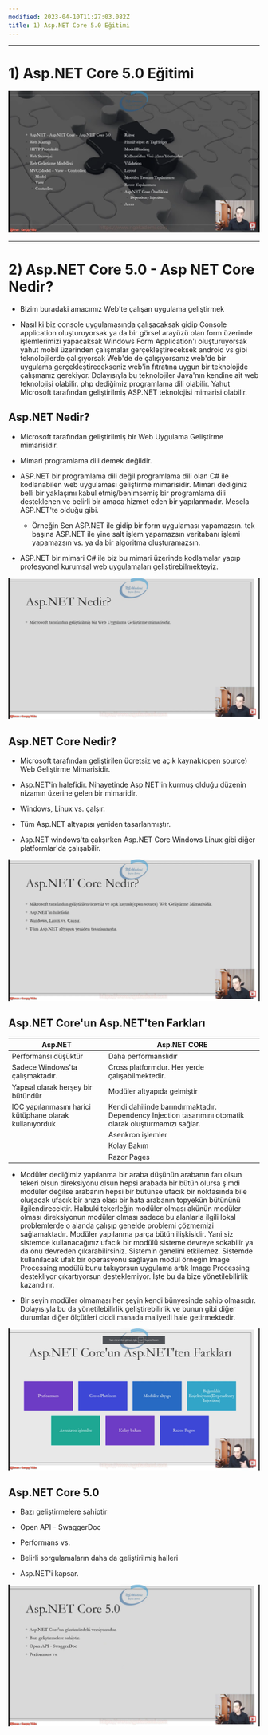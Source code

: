 ```yaml
---
modified: 2023-04-10T11:27:03.082Z
title: 1) Asp.NET Core 5.0 Eğitimi
---
```


***
# 1) Asp.NET Core 5.0 Eğitimi
<img src="1.png" width="auto">

***
# 2) Asp.NET Core 5.0 - Asp NET Core Nedir?
- Bizim buradaki amacımız Web'te çalışan uygulama geliştirmek

- Nasıl ki biz console uygulamasında çalışacaksak gidip Console application oluşturuyorsak ya da bir görsel arayüzü olan form üzerinde işlemlerimizi yapacaksak Windows Form Application'ı oluşturuyorsak yahut mobil üzerinden çalışmalar gerçekleştireceksek android vs gibi teknolojilerde çalışıyorsak Web'de de çalışıyorsanız web'de bir uygulama gerçekleştirecekseniz web'in fıtratına uygun bir teknolojide çalışmanız gerekiyor. Dolayısıyla bu teknolojiler Java'nın kendine ait web teknolojisi olabilir. php dediğimiz programlama dili olabilir. Yahut Microsoft tarafından geliştirilmiş ASP.NET teknolojisi mimarisi olabilir.

## Asp.NET Nedir?
 
- Microsoft tarafından geliştirilmiş bir Web Uygulama Geliştirme mimarisidir.

- Mimari programlama dili demek değildir.

- ASP.NET bir programlama dili değil programlama dili olan C# ile kodlanabilen web uygulaması geliştirme mimarisidir. Mimari dediğiniz belli bir yaklaşımı kabul etmiş/benimsemiş bir programlama dili desteklenen ve belirli bir amaca hizmet eden bir yapılanmadır. Mesela ASP.NET'te olduğu gibi.
    * Örneğin Sen ASP.NET ile gidip bir form uygulaması yapamazsın. tek başına ASP.NET ile yine salt işlem yapamazsın veritabanı işlemi yapamazsın vs. ya da bir algoritma oluşturamazsın. 

- ASP.NET bir mimari C# ile biz bu mimari üzerinde kodlamalar yapıp profesyonel kurumsal web uygulamaları geliştirebilmekteyiz.

<img src="2.png" width="auto">

## Asp.NET Core Nedir?
- Microsoft tarafından geliştirilen ücretsiz ve açık kaynak(open source) Web Geliştirme Mimarisidir.

- Asp.NET'in halefidir. Nihayetinde Asp.NET'in kurmuş olduğu düzenin nizamın üzerine gelen bir mimaridir.

- Windows, Linux vs. çalşır.

- Tüm Asp.NET altyapısı yeniden tasarlanmıştır.

- Asp.NET windows'ta çalışırken Asp.NET Core Windows Linux gibi diğer platformlar'da çalışabilir.

<img src="3.png" width="auto">

## Asp.NET Core'un Asp.NET'ten Farkları 

|Asp.NET|Asp.NET CORE|
|---|---|
|Performansı düşüktür|Daha performanslıdır|
|Sadece Windows'ta çalışmaktadır.|Cross platformdur. Her yerde çalışabilmektedir.|
|Yapısal olarak herşey bir bütündür|Modüler altyapıda gelmiştir|
|IOC yapılanmasını harici kütüphane olarak kullanıyorduk|Kendi dahilinde barındırmaktadır. Dependency Injection tasarımını otomatik olarak oluşturmamızı sağlar.|
||Asenkron işlemler |
||Kolay Bakım|
||Razor Pages|

- Modüler dediğimiz yapılanma bir araba düşünün arabanın farı olsun tekeri olsun direksiyonu olsun hepsi arabada bir bütün olursa şimdi modüler değilse arabanın hepsi bir bütünse ufacık bir noktasında bile oluşacak ufacık bir arıza olası bir hata arabanın topyekün bütününü ilgilendirecektir. Halbuki tekerleğin modüler olması akünün modüler olması direksiyonun modüler olması sadece bu alanlarla ilgili lokal problemlerde o alanda çalışıp genelde problemi çözmemizi sağlamaktadır. Modüler yapılanma parça bütün ilişkisidir. Yani siz sistemde kullanacağınız ufacık bir modülü sisteme devreye sokabilir ya da onu devreden çıkarabilirsiniz. Sistemin genelini etkilemez. Sistemde kullanılacak ufak bir operasyonu sağlayan modül örneğin Image Processing modülü bunu takıyorsun uygulama artık Image Processing destekliyor çıkartıyorsun desteklemiyor. İşte bu da bize yönetilebilirlik kazandırır.

- Bir şeyin modüler olmaması her şeyin kendi bünyesinde sahip olmasıdır. Dolayısıyla bu da yönetilebilirlik geliştirebilirlik ve bunun gibi diğer durumlar diğer ölçütleri ciddi manada maliyetli hale getirmektedir.

<img src="4.png" width="auto">

## Asp.NET Core 5.0
- Bazı geliştirmelere sahiptir

- Open API - SwaggerDoc

- Performans vs.

- Belirli sorgulamaların daha da geliştirilmiş halleri

- Asp.NET'i kapsar.

<img src="5.png" width="auto">